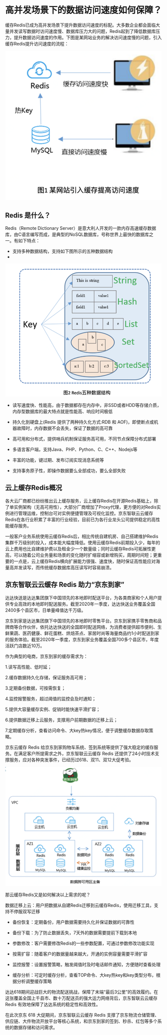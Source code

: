 # 高并发场景下的数据访问速度如何保障？

缓存Redis已成为高并发场景下提升数据访问速度的标配。大多数企业都会面临大量并发读写数据时访问速度慢、数据库压力大的问题，Redis起到了降低数据库压力，提升数据访问速度的作用。下图是某网站业务的解决访问速度慢的问题，引入缓存Redis提升访问速度的流程：

![](../../../../image/Redis/doc-1-1.png)


##    Redis 是什么？

Redis（Remote Dictionary Server）是意大利人开发的一款内存高速缓存数据库，由C语言编写而成，是典型的NoSQL数据库，号称世界上最快的数据库之一。有如下特点：

 - 支持多种数据结构，支持如下图所示的五种数据结构
 - 
![](../../../../image/Redis/doc-1-2.png)

 - 读写速度快、性能高，由于数据都存在内存中，非SSD或者HDD等存储介质，内存型数据库的最大特点就是性能高、响应时间极低

 - 持久化到硬盘上(Redis 提供了两种持久化方式:RDB 和 AOF)，即使断点或机器故障时，内存数据不会丢失，保证了数据的高可靠

 - 高可用和分布式，提供哨兵机制保证服务高可用，不同节点保障分布式部署

 - 多语言客户端，支持Java、PHP、Python、C、C++、Nodejs等

 - 丰富的功能，键过期、发布订阅实现消息系统等

 - 支持事务原子性，即操作数据要么全部成功，要么全部失败


##    云上缓存Redis概况

各大云厂商都已纷纷推出云上缓存服务，云上缓存Redis在开源Redis基础上，除了单实例架构（无高可用性），大部分厂商增加了Proxy代理，更方便的对Redis实例进行管理运维，控制台可对实例便捷管理及可视化监控。京东智联云云缓存Redis在各行业积累了丰富的行业经验，目前已为各行业龙头公司提供稳定的高性能缓存服务。

一般客户业务系统使用云缓存Redis后，相比传统自建机房、自己搭建维护Redis集群千万级别的投入，成本能大幅度降低。使用云缓存Redis前期投入少，每年的云上费用也比自建维护费以及租金少一个数量级；同时云缓存Redis可拓展性更高，可以随着公司业务量和场景的变化随时扩缩容或新增购买，周期时间短；更重要的一点是，云上缓存Redis横向扩展能力很强、速度快，随时保证高性能应对海量高并发读写，而传统缓存数据库高压读写时容易崩溃。

##   京东智联云云缓存 Redis 助力“京东到家” 

达达快送是达达集团旗下中国领先的本地即时配送平台，为各类商家和个人用户提供专业高效的本地即时配送服务。截至2020年一季度，达达快送业务覆盖全国2400多个县区市，日单量峰值达千万级。

京东到家是达达集团旗下中国领先的本地即时零售平台。京东到家携手零售商和品牌商等合作伙伴，依托达达快送的全国即时配送网络，为消费者提供超市便利、生鲜果蔬、医药健康、鲜花蛋糕、烘焙茶点、家居时尚等海量商品约1小时配送到家的服务体验。截至2020年一季度，京东到家业务覆盖全国700多个县区市，年度活跃门店数近10万。

作为典型的电商，京东到家的缓存需求为：

  1.读写高性能、低时延；

  2.缓存数据持久化存储，保证服务高可用；

  3.定期备份数据，可按需恢复；

  4.监控报警服务，超过阈值的监控会及时通知；

  5.提供大容量缓存实例、促销时能快速平滑扩容；

  6.提供数据迁移上云服务，支撑用户前期数据的迁移上云；

  7.定期缓存分析，查看访问命令、大key热key情况，便于调整缓存数据存取策略。


京东云缓存 Redis 给京东到家购物车系统、签到系统等提供了强大稳定的缓存服务。在满足客户所提需求之外，京东智联云云缓存 Redis 还提供了24小时技术支撑服务，应对各种突发事件，已经历过618、双11、双12大促考验。

![](../../../../image/Redis/doc-1-3.png)


那云缓存Redis又是如何解决以上需求的呢？



数据迁移上云：用户把数据从自建Redis迁移到云缓存Redis，使用迁移工具，支持不停服双写迁移

  - 备份恢复：定期备份，用户数据需要持久化并保证数据的可靠性

  - 备份下载：为了防止数据丢失，7天外的数据需要提前下载到本地

  - 参数修改：客户需要修改Redis的一些参数配置，可通过参数修改功能实现

  - 按需扩容：随着客户的数据量越来越大，开通的实例容量需要平滑扩容

  - 监控报警：设置报警策略，触发阈值时及时电话邮件通知，方便随时查看处理

  - 缓存分析：可定时缓存分析，查看TOP命令、大key热key和key类型分布，根据分析调整缓存策略

达达618期间迎战巨大的物流配送挑战，保障了末端“最后3公里”的高效履约。在这张覆盖全国上千县市、数十万配送员的强大运力网络背后，京东智联云云缓存 Redis 有效地保障了达达系统的稳定性和高效性。



在此次京东 618 大促期间，京东智联云云缓存 Redis 支撑了京东物流仓储管理、供应链、大件物流开放平台等核心系统，和京东到家的签到、秒杀、红包等多个系统的数据存储和访问需求。



